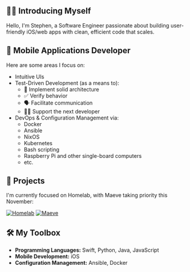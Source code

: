 ## 🙋🏻 Introducing Myself

Hello, I'm Stephen, a Software Engineer passionate about building user-friendly iOS/web apps
with clean, efficient code that scales.

## 📲 Mobile Applications Developer

Here are some areas I focus on:

- Intuitive UIs
- Test-Driven Development (as a means to):
  - 📐 Implement solid architecture
  - ✅ Verify behavior
  - 🗣️ Facilitate communication
  - 🤝🏼 Support the next developer
- DevOps & Configuration Management via:
  - Docker
  - Ansible
  - NixOS
  - Kubernetes
  - Bash scripting
  - Raspberry Pi and other single-board computers
  - etc.

## 🚀 Projects

I'm currently focused on Homelab, with Maeve taking priority this November:

[![Homelab](https://github-readme-stats.vercel.app/api/pin/?username=webdavis&repo=Homelab&theme=dracula&hide_border=true)](https://github.com/webdavis/Homelab)
[![Maeve](https://github-readme-stats.vercel.app/api/pin/?username=webdavis&repo=Maeve&theme=dracula&hide_border=true)](https://github.com/webdavis/Maeve)

## 🛠️ My Toolbox

- **Programming Languages:** Swift, Python, Java, JavaScript
- **Mobile Development:** iOS
- **Configuration Management:** Ansible, Docker
